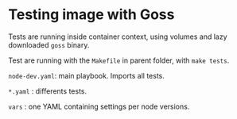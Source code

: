 Testing image with Goss
=======================

Tests are running inside container context, using volumes and lazy downloaded `goss` binary.

Test are running with the `Makefile` in parent folder, with `make tests`.

`node-dev.yaml`: main playbook. Imports all tests.

`*.yaml` : differents tests.

`vars` : one YAML containing settings per node versions.
